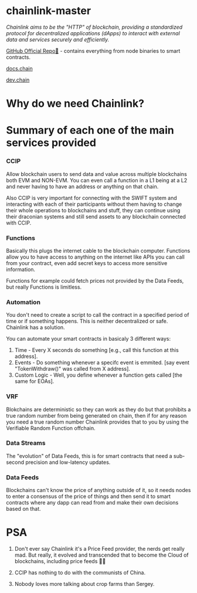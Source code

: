 # chainlink-master

*Chainlink aims to be the "HTTP" of blockchain, providing a standardized protocol for decentralized applications (dApps) to interact with external data and services securely and efficiently.*


[GitHub Official Repo🔮](https://github.com/smartcontractkit/chainlink) - contains everything from node binaries to smart contracts.

[docs.chain](https://docs.chain.link/) 

[dev.chain](https://dev.chain.link/)


# Why do we need Chainlink?


# Summary of each one of the main services provided 

### CCIP

Allow blockchain users to send data and value across multiple blockchains both EVM and NON-EVM. You can even call a function in a L1 being at a L2 and never having to have an address or anything on that chain.

Also CCIP is very important for connecting with the SWIFT system and interacting with each of their participants without them having to change their whole operations to blockchains and stuff, they can continue using their draconian systems and still send assets to any blockchain connected with CCIP. 

### Functions

Basically this plugs the internet cable to the blockchain computer. Functions allow you to have access to anything on the internet like APIs you can call from your contract, even add secret keys to access more sensitive information.

Functions for example could fetch prices not provided by the Data Feeds, but really Functions is limitless.

### Automation

You don't need to create a script to call the contract in a specified period of time or if something happens. This is neither decentralized or safe. Chainlink has a solution.

You can automate your smart contracts in basicaly 3 different ways:
  1. Time - Every X seconds do something [e.g., call this function at this address].
  2. Events - Do something whenever a specifc event is emmited. [say event "TokenWithdraw()" was called from X address].
  3. Custom Logic - Well, you define whenever a function gets called [the same for EOAs].

### VRF

Blokchains are deterministic so they can work as they do but that prohibits a true random number from being generated on chain, then if for any reason you need a true random number Chainlink provides that to you by using the Verifiable Random Function offchain.

### Data Streams

The "evolution" of Data Feeds, this is for smart contracts that need a sub-second precision and low-latency updates.

### Data Feeds

Blockchains can't know the price of anything outside of it, so it needs nodes to enter a consensus of the price of things and then send it to smart contracts where any dapp can read from and make their own decisions based on that.


# PSA

1. Don't ever say Chainlink it's a Price Feed provider, the nerds get really mad. But really, it evolved and transcended that to become the Cloud of blockchains, including price feeds 🏃🏼

2. CCIP has nothing to do with the communists of China.

3. Nobody loves more talking about crop farms than Sergey.
